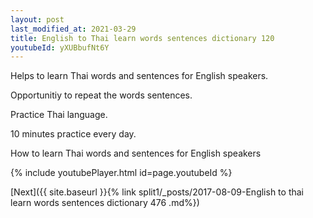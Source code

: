 ```yaml
---
layout: post
last_modified_at: 2021-03-29
title: English to Thai learn words sentences dictionary 120 
youtubeId: yXUBbufNt6Y
---
```

 
 
Helps to learn Thai words and sentences for English speakers.

Opportunitiy to repeat the words sentences. 

Practice Thai language. 
 
10 minutes practice every day. 
 
How to learn Thai words and sentences for English speakers 
 
{% include youtubePlayer.html id=page.youtubeId %}
 
 
[Next]({{ site.baseurl }}{% link  split1/_posts/2017-08-09-English to thai learn words sentences dictionary 476 .md%})
 

